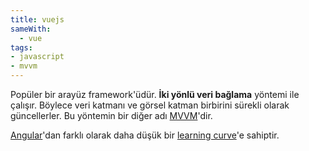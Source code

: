 ```yaml
---
title: vuejs
sameWith:
  - vue
tags:
- javascript
- mvvm
---
```


Popüler bir arayüz framework'üdür. **İki yönlü veri bağlama** yöntemi ile çalışır. Böylece veri katmanı ve görsel katman birbirini sürekli olarak güncellerler. Bu yöntemin bir diğer adı [MVVM](/mvvm)'dir.

[Angular](/angular)'dan farklı olarak daha düşük bir [learning curve](/learning-curve)'e sahiptir.
